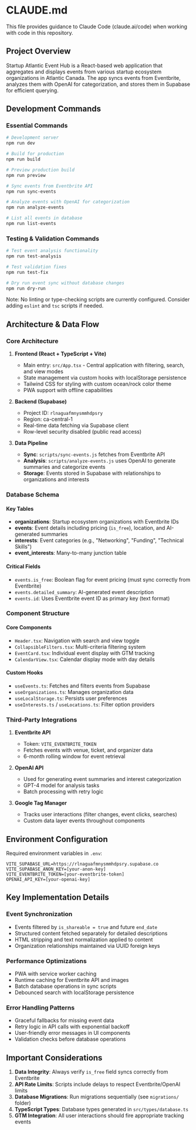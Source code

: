 # CLAUDE.md

This file provides guidance to Claude Code (claude.ai/code) when working with code in this repository.

## Project Overview

Startup Atlantic Event Hub is a React-based web application that aggregates and displays events from various startup ecosystem organizations in Atlantic Canada. The app syncs events from Eventbrite, analyzes them with OpenAI for categorization, and stores them in Supabase for efficient querying.

## Development Commands

### Essential Commands
```bash
# Development server
npm run dev

# Build for production  
npm run build

# Preview production build
npm run preview

# Sync events from Eventbrite API
npm run sync-events

# Analyze events with OpenAI for categorization
npm run analyze-events

# List all events in database
npm run list-events
```

### Testing & Validation Commands
```bash
# Test event analysis functionality
npm run test-analysis

# Test validation fixes
npm run test-fix

# Dry run event sync without database changes
npm run dry-run
```

Note: No linting or type-checking scripts are currently configured. Consider adding `eslint` and `tsc` scripts if needed.

## Architecture & Data Flow

### Core Architecture
1. **Frontend (React + TypeScript + Vite)**
   - Main entry: `src/App.tsx` - Central application with filtering, search, and view modes
   - State management via custom hooks with localStorage persistence
   - Tailwind CSS for styling with custom ocean/rock color theme
   - PWA support with offline capabilities

2. **Backend (Supabase)**
   - Project ID: `rlnaguafmnysmmhdpsry`
   - Region: ca-central-1
   - Real-time data fetching via Supabase client
   - Row-level security disabled (public read access)

3. **Data Pipeline**
   - **Sync**: `scripts/sync-events.js` fetches from Eventbrite API
   - **Analysis**: `scripts/analyze-events.js` uses OpenAI to generate summaries and categorize events
   - **Storage**: Events stored in Supabase with relationships to organizations and interests

### Database Schema

#### Key Tables
- **organizations**: Startup ecosystem organizations with Eventbrite IDs
- **events**: Event details including pricing (`is_free`), location, and AI-generated summaries
- **interests**: Event categories (e.g., "Networking", "Funding", "Technical Skills")
- **event_interests**: Many-to-many junction table

#### Critical Fields
- `events.is_free`: Boolean flag for event pricing (must sync correctly from Eventbrite)
- `events.detailed_summary`: AI-generated event description
- `events.id`: Uses Eventbrite event ID as primary key (text format)

### Component Structure

#### Core Components
- `Header.tsx`: Navigation with search and view toggle
- `CollapsibleFilters.tsx`: Multi-criteria filtering system
- `EventCard.tsx`: Individual event display with GTM tracking
- `CalendarView.tsx`: Calendar display mode with day details

#### Custom Hooks  
- `useEvents.ts`: Fetches and filters events from Supabase
- `useOrganizations.ts`: Manages organization data
- `useLocalStorage.ts`: Persists user preferences
- `useInterests.ts` / `useLocations.ts`: Filter option providers

### Third-Party Integrations

1. **Eventbrite API**
   - Token: `VITE_EVENTBRITE_TOKEN`
   - Fetches events with venue, ticket, and organizer data
   - 6-month rolling window for event retrieval

2. **OpenAI API**
   - Used for generating event summaries and interest categorization
   - GPT-4 model for analysis tasks
   - Batch processing with retry logic

3. **Google Tag Manager**
   - Tracks user interactions (filter changes, event clicks, searches)
   - Custom data layer events throughout components

## Environment Configuration

Required environment variables in `.env`:
```
VITE_SUPABASE_URL=https://rlnaguafmnysmmhdpsry.supabase.co
VITE_SUPABASE_ANON_KEY=[your-anon-key]
VITE_EVENTBRITE_TOKEN=[your-eventbrite-token]
OPENAI_API_KEY=[your-openai-key]
```

## Key Implementation Details

### Event Synchronization
- Events filtered by `is_shareable = true` and future `end_date`
- Structured content fetched separately for detailed descriptions
- HTML stripping and text normalization applied to content
- Organization relationships maintained via UUID foreign keys

### Performance Optimizations
- PWA with service worker caching
- Runtime caching for Eventbrite API and images
- Batch database operations in sync scripts
- Debounced search with localStorage persistence

### Error Handling Patterns
- Graceful fallbacks for missing event data
- Retry logic in API calls with exponential backoff
- User-friendly error messages in UI components
- Validation checks before database operations

## Important Considerations

1. **Data Integrity**: Always verify `is_free` field syncs correctly from Eventbrite
2. **API Rate Limits**: Scripts include delays to respect Eventbrite/OpenAI limits
3. **Database Migrations**: Run migrations sequentially (see `migrations/` folder)
4. **TypeScript Types**: Database types generated in `src/types/database.ts`
5. **GTM Integration**: All user interactions should fire appropriate tracking events